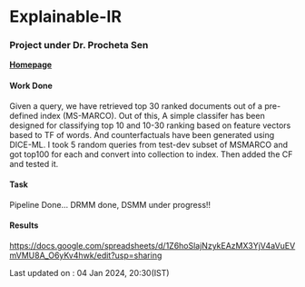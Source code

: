 # Explainable-IR

### Project under Dr. Procheta Sen
<a href="https://www.liverpool.ac.uk/computer-science/staff/procheta-sen/" target="_blank"><b>Homepage</b></a>

#### Work Done

Given a query, we have retrieved top 30 ranked documents out of a pre-defined index (MS-MARCO). Out of this, A simple classifer has been designed for classifying top 10 and 10-30 ranking based on feature vectors based to TF of words. And counterfactuals have been generated using DICE-ML. I took 5 random queries from test-dev subset of MSMARCO and got top100 for each and convert into collection to index. Then added the CF and tested it.

#### Task
Pipeline Done... DRMM done, DSMM under progress!!


#### Results
<a href="https://docs.google.com/spreadsheets/d/1Z6hoSlajNzykEAzMX3YjV4aVuEVmVMU8A_O6yKv4hwk/edit?usp=sharing">https://docs.google.com/spreadsheets/d/1Z6hoSlajNzykEAzMX3YjV4aVuEVmVMU8A_O6yKv4hwk/edit?usp=sharing</a>

Last updated on : 04 Jan 2024, 20:30(IST)


